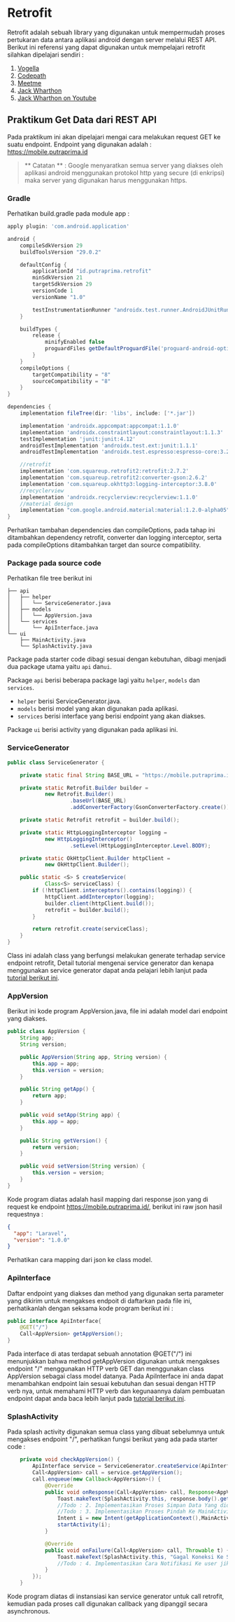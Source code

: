 # Retrofit

Retrofit adalah sebuah library yang digunakan untuk mempermudah proses pertukaran data antara aplikasi android dengan server melalui REST API.
Berikut ini referensi yang dapat digunakan untuk mempelajari retrofit silahkan dipelajari sendiri :

1. [Vogella](https://www.vogella.com/tutorials/Retrofit/article.html)
2. [Codepath](https://github.com/codepath/android_guides/wiki/Consuming-APIs-with-Retrofit)
3. [Meetme](http://engineering.meetme.com/2014/03/best-practices-for-consuming-apis-on-android/)
4. [Jack Wharthon](https://speakerdeck.com/jakewharton/simple-http-with-retrofit-2-droidcon-nyc-2015)
5. [Jack Wharthon on Youtube](https://www.youtube.com/watch?v=t34AQlblSeE)

## Praktikum Get Data dari REST API

Pada praktikum ini akan dipelajari mengai cara melakukan request GET ke suatu endpoint. Endpoint yang digunakan adalah : https://mobile.putraprima.id

> ** Catatan ** : Google menyaratkan semua server yang diakses oleh aplikasi android menggunakan protokol http yang secure (di enkripsi) maka server yang digunakan harus menggunakan https.

### Gradle

Perhatikan build.gradle pada module app :

```gradle
apply plugin: 'com.android.application'

android {
    compileSdkVersion 29
    buildToolsVersion "29.0.2"

    defaultConfig {
        applicationId "id.putraprima.retrofit"
        minSdkVersion 21
        targetSdkVersion 29
        versionCode 1
        versionName "1.0"

        testInstrumentationRunner "androidx.test.runner.AndroidJUnitRunner"
    }

    buildTypes {
        release {
            minifyEnabled false
            proguardFiles getDefaultProguardFile('proguard-android-optimize.txt'), 'proguard-rules.pro'
        }
    }
    compileOptions {
        targetCompatibility = "8"
        sourceCompatibility = "8"
    }
}

dependencies {
    implementation fileTree(dir: 'libs', include: ['*.jar'])

    implementation 'androidx.appcompat:appcompat:1.1.0'
    implementation 'androidx.constraintlayout:constraintlayout:1.1.3'
    testImplementation 'junit:junit:4.12'
    androidTestImplementation 'androidx.test.ext:junit:1.1.1'
    androidTestImplementation 'androidx.test.espresso:espresso-core:3.2.0'

    //retrofit
    implementation 'com.squareup.retrofit2:retrofit:2.7.2'
    implementation 'com.squareup.retrofit2:converter-gson:2.6.2'
    implementation 'com.squareup.okhttp3:logging-interceptor:3.8.0'
    //recyclerview
    implementation 'androidx.recyclerview:recyclerview:1.1.0'
    //material design
    implementation "com.google.android.material:material:1.2.0-alpha05"
}
```

Perhatikan tambahan dependencies dan compileOptions, pada tahap ini ditambahkan dependency retrofit, converter dan logging interceptor, serta pada compileOptions ditambahkan target dan source compatibility.

### Package pada source code

Perhatikan file tree berikut ini

```
├── api
│   ├── helper
│   │   └── ServiceGenerator.java
│   ├── models
│   │   └── AppVersion.java
│   └── services
│       └── ApiInterface.java
└── ui
    ├── MainActivity.java
    └── SplashActivity.java

```

Package pada starter code dibagi sesuai dengan kebutuhan, dibagi menjadi dua package utama yaitu `api` dan`ui`.

Package `api` berisi beberapa package lagi yaitu `helper`, `models` dan `services`.

- `helper` berisi ServiceGenerator.java.
- `models` berisi model yang akan digunakan pada aplikasi.
- `services` berisi interface yang berisi endpoint yang akan diakses.

Package `ui` berisi activity yang digunakan pada aplikasi ini.

### ServiceGenerator

```java
public class ServiceGenerator {

    private static final String BASE_URL = "https://mobile.putraprima.id";

    private static Retrofit.Builder builder =
            new Retrofit.Builder()
                    .baseUrl(BASE_URL)
                    .addConverterFactory(GsonConverterFactory.create());

    private static Retrofit retrofit = builder.build();

    private static HttpLoggingInterceptor logging =
            new HttpLoggingInterceptor()
                    .setLevel(HttpLoggingInterceptor.Level.BODY);

    private static OkHttpClient.Builder httpClient =
            new OkHttpClient.Builder();

    public static <S> S createService(
            Class<S> serviceClass) {
        if (!httpClient.interceptors().contains(logging)) {
            httpClient.addInterceptor(logging);
            builder.client(httpClient.build());
            retrofit = builder.build();
        }

        return retrofit.create(serviceClass);
    }
}
```

Class ini adalah class yang berfungsi melakukan generate terhadap service endpoint retrofit, Detail tutorial mengenai service generator dan kenapa menggunakan service generator dapat anda pelajari lebih lanjut pada [tutorial berikut ini](https://futurestud.io/tutorials/retrofit-2-creating-a-sustainable-android-client).

### AppVersion

Berikut ini kode program AppVersion.java, file ini adalah model dari endpoint yang diakses.

```java
public class AppVersion {
    String app;
    String version;

    public AppVersion(String app, String version) {
        this.app = app;
        this.version = version;
    }

    public String getApp() {
        return app;
    }

    public void setApp(String app) {
        this.app = app;
    }

    public String getVersion() {
        return version;
    }

    public void setVersion(String version) {
        this.version = version;
    }
}
```

Kode program diatas adalah hasil mapping dari response json yang di request ke endpoint https://mobile.putraprima.id/, berikut ini raw json hasil requestnya :

```json
{
  "app": "Laravel",
  "version": "1.0.0"
}
```

Perhatikan cara mapping dari json ke class model.

### ApiInterface

Daftar endpoint yang diakses dan method yang digunakan serta parameter yang dikirim untuk mengakses endpoit di daftarkan pada file ini, perhatikanlah dengan seksama kode program berikut ini :

```java
public interface ApiInterface{
    @GET("/")
    Call<AppVersion> getAppVersion();
}
```

Pada interface di atas terdapat sebuah annotation @GET("/") ini menunjukkan bahwa method getAppVersion digunakan untuk mengakses endpoint "/" menggunakan HTTP verb GET dan menggunakan class AppVersion sebagai class model datanya.
Pada ApiInterface ini anda dapat menambahkan endpoint lain sesuai kebutuhan dan sesuai dengan HTTP verb nya, untuk memahami HTTP verb dan kegunaannya dalam pembuatan endpoint dapat anda baca lebih lanjut pada [tutorial berikut ini]().

### SplashActivity

Pada splash activity digunakan semua class yang dibuat sebelumnya untuk mengakses endpoint "/", perhatikan fungsi berikut yang ada pada starter code :

```java
    private void checkAppVersion() {
        ApiInterface service = ServiceGenerator.createService(ApiInterface.class);
        Call<AppVersion> call = service.getAppVersion();
        call.enqueue(new Callback<AppVersion>() {
            @Override
            public void onResponse(Call<AppVersion> call, Response<AppVersion> response) {
                Toast.makeText(SplashActivity.this, response.body().getApp(), Toast.LENGTH_SHORT).show();
                //Todo : 2. Implementasikan Proses Simpan Data Yang didapat dari Server ke SharedPreferences
                //Todo : 3. Implementasikan Proses Pindah Ke MainActivity Jika Proses getAppVersion() sukses
                Intent i = new Intent(getApplicationContext(),MainActivity.class);
                startActivity(i);
            }

            @Override
            public void onFailure(Call<AppVersion> call, Throwable t) {
                Toast.makeText(SplashActivity.this, "Gagal Koneksi Ke Server", Toast.LENGTH_SHORT).show();
                //Todo : 4. Implementasikan Cara Notifikasi Ke user jika terjadi kegagalan koneksi ke server silahkan googling cara yang lain selain menggunakan TOAST
            }
        });
    }
```

Kode program diatas di instansiasi kan service generator untuk call retrofit, kemudian pada proses call digunakan callback yang dipanggil secara asynchronous.

